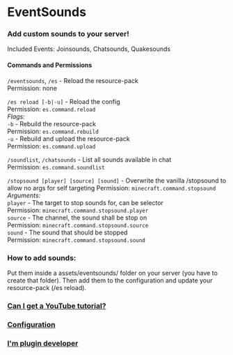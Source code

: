 # EventSounds
### Add custom sounds to your server!

Included Events: Joinsounds, Chatsounds, Quakesounds

#### Commands and Permissions
`/eventsounds`, `/es` - Reload the resource-pack  
Permission: none

`/es reload [-b|-u]` - Reload the config  
Permission: `es.command.reload`  
*Flags:*  
`-b` - Rebuild the resource-pack  
Permission: `es.command.rebuild`  
`-u` - Rebuild and upload the resource-pack  
Permission: `es.command.upload`

`/soundlist`, `/chatsounds` - List all sounds available in chat  
Permission: `es.command.soundlist`

`/stopsound [player] [source] [sound]` - Overwrite the vanilla /stopsound to allow no args for self targeting
Permission: `minecraft.command.stopsound`  
*Arguments:*  
`player` - The target to stop sounds for, can be selector  
Permission: `minecraft.command.stopsound.player`  
`source` - The channel, the sound shall be stop on  
Permission: `minecraft.command.stopsound.source`  
`sound` - The sound that should be stopped  
Permission: `minecraft.command.stopsound.sound`

### How to add sounds:
Put them inside a assets/eventsounds/ folder on your server (you have to create that folder).
Then add them to the configuration and update your resource-pack (/es reload).

### [Can I get a YouTube tutorial?](https://youtu.be/Cl-5OnnBGwU)

### [Configuration](https://github.com/DosMike/EventSounds/blob/master/configuration.md)

### [I'm plugin developer](https://github.com/DosMike/EventSounds/blob/master/developer.md)
